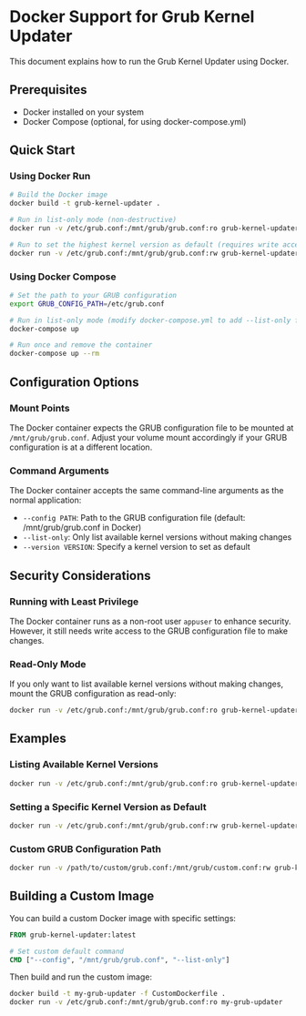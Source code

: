# Docker Support for Grub Kernel Updater

This document explains how to run the Grub Kernel Updater using Docker.

## Prerequisites

- Docker installed on your system
- Docker Compose (optional, for using docker-compose.yml)

## Quick Start

### Using Docker Run

```bash
# Build the Docker image
docker build -t grub-kernel-updater .

# Run in list-only mode (non-destructive)
docker run -v /etc/grub.conf:/mnt/grub/grub.conf:ro grub-kernel-updater --config /mnt/grub/grub.conf --list-only

# Run to set the highest kernel version as default (requires write access)
docker run -v /etc/grub.conf:/mnt/grub/grub.conf:rw grub-kernel-updater --config /mnt/grub/grub.conf
```

### Using Docker Compose

```bash
# Set the path to your GRUB configuration
export GRUB_CONFIG_PATH=/etc/grub.conf

# Run in list-only mode (modify docker-compose.yml to add --list-only flag)
docker-compose up

# Run once and remove the container
docker-compose up --rm
```

## Configuration Options

### Mount Points

The Docker container expects the GRUB configuration file to be mounted at `/mnt/grub/grub.conf`. Adjust your volume mount accordingly if your GRUB configuration is at a different location.

### Command Arguments

The Docker container accepts the same command-line arguments as the normal application:

- `--config PATH`: Path to the GRUB configuration file (default: /mnt/grub/grub.conf in Docker)
- `--list-only`: Only list available kernel versions without making changes
- `--version VERSION`: Specify a kernel version to set as default

## Security Considerations

### Running with Least Privilege

The Docker container runs as a non-root user `appuser` to enhance security. However, it still needs write access to the GRUB configuration file to make changes.

### Read-Only Mode

If you only want to list available kernel versions without making changes, mount the GRUB configuration as read-only:

```bash
docker run -v /etc/grub.conf:/mnt/grub/grub.conf:ro grub-kernel-updater --config /mnt/grub/grub.conf --list-only
```

## Examples

### Listing Available Kernel Versions

```bash
docker run -v /etc/grub.conf:/mnt/grub/grub.conf:ro grub-kernel-updater --config /mnt/grub/grub.conf --list-only
```

### Setting a Specific Kernel Version as Default

```bash
docker run -v /etc/grub.conf:/mnt/grub/grub.conf:rw grub-kernel-updater --config /mnt/grub/grub.conf --version 5.10.0-1234
```

### Custom GRUB Configuration Path

```bash
docker run -v /path/to/custom/grub.conf:/mnt/grub/custom.conf:rw grub-kernel-updater --config /mnt/grub/custom.conf
```

## Building a Custom Image

You can build a custom Docker image with specific settings:

```dockerfile
FROM grub-kernel-updater:latest

# Set custom default command
CMD ["--config", "/mnt/grub/grub.conf", "--list-only"]
```

Then build and run the custom image:

```bash
docker build -t my-grub-updater -f CustomDockerfile .
docker run -v /etc/grub.conf:/mnt/grub/grub.conf:ro my-grub-updater
```